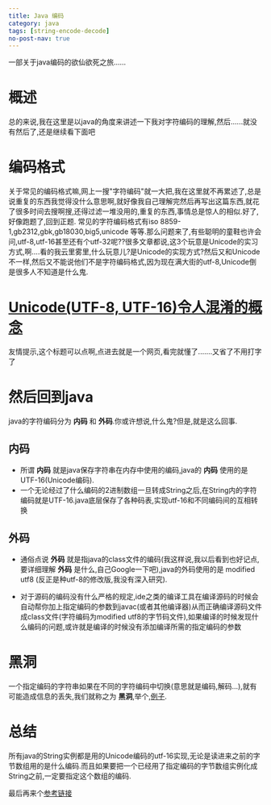 ```yaml
---
title: Java 编码
category: java
tags: [string-encode-decode]
no-post-nav: true
---
```


一部关于java编码的欲仙欲死之旅......

# 概述

  总的来说,我在这里是以java的角度来讲述一下我对字符编码的理解,然后......就没有然后了,还是继续看下面吧

# 编码格式

  关于常见的编码格式嘛,网上一搜"字符编码"就一大把,我在这里就不再累述了,总是说重复的东西我觉得没什么意思啊,就好像我自己理解完然后再写出这篇东西,就花了很多时间去搜啊搜,还得过滤一堆没用的,重复的东西,事情总是惊人的相似.好了,好像跑题了,回到正题.
  常见的字符编码格式有iso 8859-1,gb2312,gbk,gb18030,big5,unicode 等等.那么问题来了,有些聪明的童鞋也许会问,utf-8,utf-16甚至还有个utf-32呢??很多文章都说,这3个玩意是Unicode的实习方式,啊....看的我云里雾里,什么玩意儿?是Unicode的实现方式?然后又和Unicode不一样,然后又不能说他们不是字符编码格式,因为现在满大街的utf-8,Unicode倒是很多人不知道是什么鬼.

# [Unicode(UTF-8, UTF-16)令人混淆的概念](http://www.cnblogs.com/fnlingnzb-learner/p/6163205.html)

友情提示,这个标题可以点啊,点进去就是一个网页,看完就懂了.......又省了不用打字了

# 然后回到java

java的字符编码分为 **内码** 和 **外码**.你或许想说,什么鬼?但是,就是这么回事.

## 内码

* 所谓 **内码** 就是java保存字符串在内存中使用的编码,java的 **内码** 使用的是UTF-16(Unicode编码).
* 一个无论经过了什么编码的2进制数组一旦转成String之后,在String内的字符编码就是UTF-16.java底层保存了各种码表,实现utf-16和不同编码间的互相转换

## 外码

* 通俗点说 **外码** 就是指java的class文件的编码(我这样说,我以后看到也好记点,要详细理解 **外码** 是什么,自己Google一下吧),java的外码使用的是          modified utf8 (反正是种utf-8的修改版,我没有深入研究).

* 对于源码的编码没有什么严格的规定,ide之类的编译工具在编译源码的时候会自动帮你加上指定编码的参数到javac(或者其他编译器)从而正确编译源码文件成class文件(字符编码为modified utf8的字节码文件),如果编译的时候发现什么编码的问题,或许就是编译的时候没有添加编译所需的指定编码的参数

# 黑洞

  一个指定编码的字符串如果在不同的字符编码中切换(意思就是编码,解码...),就有可能造成信息的丢失,我们就称之为 **黑洞**,举个,[例子](https://www.ibm.com/developerworks/cn/java/j-lo-chinesecoding/).

# 总结

  所有java的String实例都是用的Unicode编码的utf-16实现,无论是读进来之前的字节数组用的是什么编码.而且如果要把一个已经用了指定编码的字节数组实例化成String之前,一定要指定这个数组的编码.
  
最后再来个[参考链接](http://geeklu.com/2009/12/dive-into-the-charset-of-java/)
